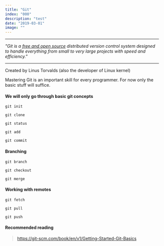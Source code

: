 ```yaml
---
title: "Git"
index: "000"
description: "test"
date: "2019-03-01"
image: ""
---
```


---

_"Git is a [free and open source](https://git-scm.com/) distributed version control system designed to handle everything from small to very large projects with speed and efficiency."_

---

Created by Linus Torvalds (also the developer of Linux kernel)
<info-banner text='GitHub should not be confused with git. GitHub is a cloud provider of Git repositories (one of many, but here we like GitHub best). At this point you should already have a working GitHub account.'/>

Mastering Git is an important skill for every programmer. For now only the basic stuff will suffice.

#### We will only go through basic git concepts

`git init`

`git clone`

`git status`

`git add`

`git commit`

#### Branching

`git branch`

`git checkout`

`git merge`

#### Working with remotes

`git fetch`

`git pull`

`git push`

#### Recommended reading

> https://git-scm.com/book/en/v1/Getting-Started-Git-Basics
